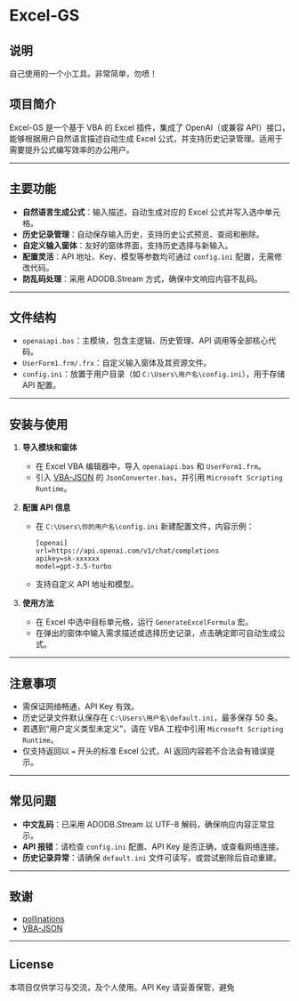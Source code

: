 # Excel-GS

## 说明
自己使用的一个小工具。非常简单，勿喷！

## 项目简介

Excel-GS 是一个基于 VBA 的 Excel 插件，集成了 OpenAI（或兼容 API）接口，能够根据用户自然语言描述自动生成 Excel 公式，并支持历史记录管理。适用于需要提升公式编写效率的办公用户。

---

## 主要功能

- **自然语言生成公式**：输入描述，自动生成对应的 Excel 公式并写入选中单元格。
- **历史记录管理**：自动保存输入历史，支持历史公式预览、查阅和删除。
- **自定义输入窗体**：友好的窗体界面，支持历史选择与新输入。
- **配置灵活**：API 地址、Key、模型等参数均可通过 `config.ini` 配置，无需修改代码。
- **防乱码处理**：采用 ADODB.Stream 方式，确保中文响应内容不乱码。

---

## 文件结构

- `openaiapi.bas`：主模块，包含主逻辑、历史管理、API 调用等全部核心代码。
- `UserForm1.frm/.frx`：自定义输入窗体及其资源文件。
- `config.ini`：放置于用户目录（如 `C:\Users\用户名\config.ini`），用于存储 API 配置。

---

## 安装与使用

1. **导入模块和窗体**
   - 在 Excel VBA 编辑器中，导入 `openaiapi.bas` 和 `UserForm1.frm`。
   - 引入 [VBA-JSON](https://github.com/VBA-tools/VBA-JSON) 的 `JsonConverter.bas`，并引用 `Microsoft Scripting Runtime`。

2. **配置 API 信息**
   - 在 `C:\Users\你的用户名\config.ini` 新建配置文件，内容示例：
     ```
     [openai]
     url=https://api.openai.com/v1/chat/completions
     apikey=sk-xxxxxx
     model=gpt-3.5-turbo
     ```
   - 支持自定义 API 地址和模型。

3. **使用方法**
   - 在 Excel 中选中目标单元格，运行 `GenerateExcelFormula` 宏。
   - 在弹出的窗体中输入需求描述或选择历史记录，点击确定即可自动生成公式。

---

## 注意事项

- 需保证网络畅通，API Key 有效。
- 历史记录文件默认保存在 `C:\Users\用户名\default.ini`，最多保存 50 条。
- 若遇到“用户定义类型未定义”，请在 VBA 工程中引用 `Microsoft Scripting Runtime`。
- 仅支持返回以 `=` 开头的标准 Excel 公式，AI 返回内容若不合法会有错误提示。

---

## 常见问题

- **中文乱码**：已采用 ADODB.Stream 以 UTF-8 解码，确保响应内容正常显示。
- **API 报错**：请检查 `config.ini` 配置、API Key 是否正确，或查看网络连接。
- **历史记录异常**：请确保 `default.ini` 文件可读写，或尝试删除后自动重建。

---

## 致谢

- [pollinations](https://pollinations.ai/)
- [VBA-JSON](https://github.com/VBA-tools/VBA-JSON)

---

## License

本项目仅供学习与交流，及个人使用。API Key 请妥善保管，避免
